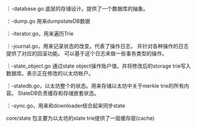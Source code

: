 ｜-database.go 底层的存储设计。提供了一个数据库的抽象。

｜-dump.go  用来dumpstateDB数据

｜-iterator.go，用来遍历Trie

｜-journal.go，用来记录状态的改变。代表了操作日志， 并针对各种操作的日志提供了对应的回滚功能。 可以基于这个日志来做一些事务类型的操作。

｜-state\_object.go 通过state object操作账户值，并将修改后的storage trie写入数据库。表示正在修改的以太坊帐户。

｜-statedb.go，以太坊整个的状态。用来存储以太坊中关于merkle trie的所有内容。 StateDB负责缓存和存储嵌套状态。

｜-sync.go，用来和downloader结合起来同步state

core/state 包主要为以太坊的state trie提供了一层缓存层\(cache\)

